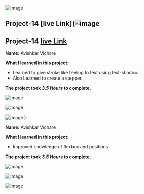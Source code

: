 ![image](https://img.shields.io/badge/project-14-red)

## Project-14  [live Link](![image](https://img.shields.io/badge/project-14-red)

## Project-14  [live Link](https://dance-page.netlify.app/)

**Name:** Avishkar Vichare

**What I learned in this project**:

  - Learned to give stroke like feeling to text using text-shadow.
  - Also Learned to create a stepper.


**The project took ***3.5 Hours*** to complete.** 

![image](https://img.shields.io/badge/INeuron-LearnCodeOnline-brightgreen)

![image](https://img.shields.io/badge/Full%20stack%20JS%20bootcamp-Hitesh%20Chaudhary-lightgrey)


![image](https://github.com/AvishkarVichare/project-1/blob/master/11.png)
)

**Name:** Avishkar Vichare

**What I learned in this project**:

  - Improved knowledge of flexbox and positions.


**The project took ***3.5 Hours*** to complete.** 

![image](https://img.shields.io/badge/INeuron-LearnCodeOnline-brightgreen)

![image](https://img.shields.io/badge/Full%20stack%20JS%20bootcamp-Hitesh%20Chaudhary-lightgrey)


![image](https://github.com/AvishkarVichare/project-1/blob/master/11.png)
